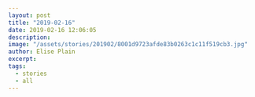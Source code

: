 ```yaml
---
layout: post
title: "2019-02-16"
date: 2019-02-16 12:06:05
description: 
image: "/assets/stories/201902/8001d9723afde83b0263c1c11f519cb3.jpg"
author: Elise Plain
excerpt: 
tags: 
  - stories
  - all
---
```



<p></p>
